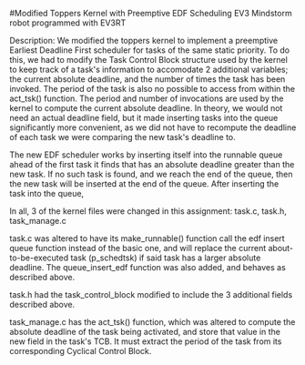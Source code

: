 #Modified Toppers Kernel with Preemptive EDF Scheduling
EV3 Mindstorm robot programmed with EV3RT

Description: We modified the toppers kernel to implement a preemptive Earliest Deadline First scheduler for tasks of the same static priority. To do this, we had to modify the Task Control Block structure used by the kernel to keep track of a task's information to accomodate 2 additional variables; the current absolute deadline, and the number of times the task has been invoked. The period of the task is also no possible to access from within the act_tsk() function. The period and number of invocations are used by the kernel to compute the current absolute deadline. In theory, we would not need an actual deadline field, but it made inserting tasks into the queue significantly more convenient, as we did not have to recompute the deadline of each task we were comparing the new task's deadline to. 

The new EDF scheduler works by inserting itself into the runnable queue ahead of the first task it finds that has an absolute deadline greater than the new task. If no such task is found, and we reach the end of the queue, then the new task will be inserted at the end of the queue. After inserting the task into the queue, 


In all, 3 of the kernel files were changed in this assignment: task.c, task.h, task_manage.c

task.c was altered to have its make_runnable() function call the edf insert queue function instead of the basic one, and will replace the current about-to-be-executed task (p_schedtsk) if said task has a larger absolute deadline. The queue_insert_edf function was also added, and behaves as described above. 

task.h had the task_control_block modified to include the 3 additional fields described above.

task_manage.c has the act_tsk() function, which was altered to compute the absolute deadline of the task being activated, and store that value in the new field in the task's TCB. It must extract the period of the task from its corresponding Cyclical Control Block. 
